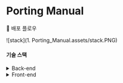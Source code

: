 # Porting Manual

🚀 배포 플로우

![stack](1. Porting_Manual.assets/stack.PNG)

#### 기술 스택

<details>
    <summary>Back-end</summary>
    <ul>
          <li>Spring-Boot : 2.5.4</li>
          <li>Spring Security</li>
          <li>spring-boot-starter-jdbc</li>
          <li>spring-boot-starter-jpa</li>
          <li>spring-boot-starter-redis</li>
          <li>spring-boot-starter-security</li>
          <li>spring-boot-starter-data-jdbc</li>
          <li>jjwt : 3.18</li>
          <li>lombok</li>
          <li>mysql</li>
          <li>junit : 4.12</li>
          <li>swagger : 2.9.2</li>
      </ul>
</details>

<details>
        <summary>Front-end</summary>
    <ul>
          <li>Js</li>
          <li>HTML</li>
          <li>CSS</li>
          <li>Vue.js</li>
      </ul>
    -------------------------------------------
    <h5>
          라이브러리
    </h5>
    <ul>
      <li>Apexchart</li>
      <li>Datepicker</li>
      <li>teachablemachin/image</li>
      <li>tensorflow/tfjs</li>
      <li>jwt-decode</li>
      <li>vuex-persistedstate</li>
  </ul>

<details>
        <summary>Infra</summary>
    <ul>
          <li>nginx</li>
          <li>docker</li>
          <li>jenkins</li>
          <li>gitlab</li>
          <li>mattermost</li>
      </ul>



#### ⚙ 시스템 구성

- `Jenkins 3.7 - blueocean` : CI/CD tool
- `Docker` : Backend/Frontend(`nginx`) 컨테이너 실행
- `nginx` : docker에서 Frontend를 실행하며, Backend를 redirecting 합니다.

#### 💻 개발 환경

- Java `1.8`
- MySQL `5.7`
- IntelliJ IDEA ULTIMATE `2020.3



#### 🕹 Install & Usage

##### Docker network 설정

```bash
$ sudo docker network create studywithuscicdnetwork
```

#####  SSL Key 발급

```
$ sudo apt-get install letsencrypt
$ sudo letsencrypt certonly --standalone -d <www제외한 도메인 이름>

ssl_certificate /etc/letsencrypt/live/도메인이름/fullchain.pem; 
ssl_certificate_key /etc/letsencrypt/live/도메인이름/privkey.pem; 
```

##### Frontend Docker image 생성 및 실행

```bash
$ docker build -t frontend:latest ./frontend/
$ docker run -d --name frontend -p 80:80 -p 443:443 \
  -v /etc/letsencrypt:/cert -v /etc/localtime:/etc/localtime:ro \
  --network studywithuscicdnetwork frontend:latest


```

##### Backend Docker imge 생성 및 실행

```bash
$ docker build -t backend:latest ./backend
$ docker run -d --name backend -p 8080:8080 \
  --network studywithuscicdnetwork backend:latest
```

##### 위의 설치 및 실행 과정에서 사용되는 설정파일들은 다음과 같습니다.

- `../frontend/Dockerfile`
- `../frontend/homepage.conf`
- `../backend/Dockerfile`
